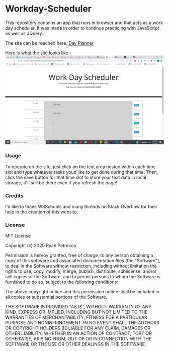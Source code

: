 # Workday-Scheduler

This repository contains an app that runs in browser and that acts as a work day scheduler.  It was made in order to continue practicing with JavaScript as well as JQuery.

The site can be reached here: [Day Planner](https://ryryp97.github.io/Homework-05/) 

Here is what the site looks like : ![Day Planner](images/day_planner.png)

### Usage

To operate on the site, just click on the text area nested within each time slot and type whatever tasks youd like to get done during that time.  Then, click the save button for that time slot to store your text data in local storage, it'll still be there even if you refresh the page!

### Credits

I'd like to thank W3Schools and many threads on Stack Overflow for their help in the creation of this website.

### License

MIT License

Copyright (c) 2020 Ryan Petrecca

Permission is hereby granted, free of charge, to any person obtaining a copy of this software and associated documentation files (the "Software"), to deal in the Software without restriction, including without limitation the rights to use, copy, modify, merge, publish, distribute, sublicense, and/or sell copies of the Software, and to permit persons to whom the Software is furnished to do so, subject to the following conditions:

The above copyright notice and this permission notice shall be included in all copies or substantial portions of the Software.

THE SOFTWARE IS PROVIDED "AS IS", WITHOUT WARRANTY OF ANY KIND, EXPRESS OR IMPLIED, INCLUDING BUT NOT LIMITED TO THE WARRANTIES OF MERCHANTABILITY, FITNESS FOR A PARTICULAR PURPOSE AND NONINFRINGEMENT. IN NO EVENT SHALL THE AUTHORS OR COPYRIGHT HOLDERS BE LIABLE FOR ANY CLAIM, DAMAGES OR OTHER LIABILITY, WHETHER IN AN ACTION OF CONTRACT, TORT OR OTHERWISE, ARISING FROM, OUT OF OR IN CONNECTION WITH THE SOFTWARE OR THE USE OR OTHER DEALINGS IN THE SOFTWARE.
